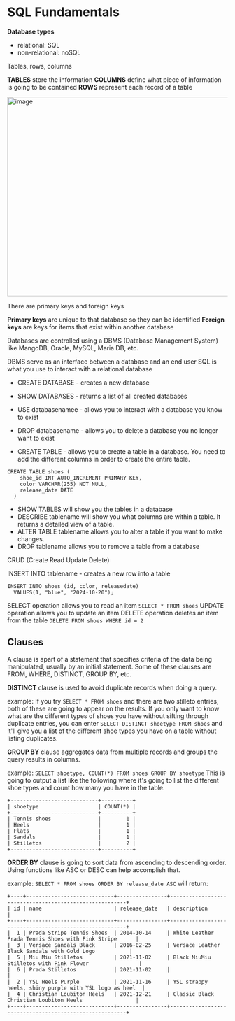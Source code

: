 
# SQL Fundamentals

**Database types**
  - relational: SQL
  - non-relational: noSQL

Tables, rows, columns

**TABLES** store the information
**COLUMNS** define what piece of information is going to be contained
**ROWS** represent each record of a table

<img width="837" height="456" alt="image" src="https://github.com/user-attachments/assets/2b84000a-b537-4ffd-b7bf-0d8a08e4d6dd" />


There are primary keys and foreign keys

**Primary keys** are unique to that database so they can be identified
**Foreign keys** are keys for items that exist within another database 

Databases are controlled using a DBMS (Database Management System) like MangoDB, Oracle, MySQL, Maria DB, etc. 

DBMS serve as an interface between a database and an end user
SQL is what you use to interact with a relational database

- CREATE DATABASE - creates a new database
- SHOW DATABASES - returns a list of all created databases
- USE databasenamee - allows you to interact with a database you know to exist
- DROP databasename - allows you to delete a database you no longer want to exist

- CREATE TABLE - allows you to create a table in a database. You need to add the different columns in order to create the entire table. 
```
CREATE TABLE shoes (
    shoe_id INT AUTO_INCREMENT PRIMARY KEY,
    color VARCHAR(255) NOT NULL,
    release_date DATE
  )
```

- SHOW TABLES will show you the tables in a database
- DESCRIBE tablename will show you what columns are within a table. It returns a detailed view of a table. 
- ALTER TABLE tablename allows you to alter a table if you want to make changes.
- DROP tablename allows you to remove a table from a database

CRUD (Create Read Update Delete)

INSERT INTO tablename - creates a new row into a table
```
INSERT INTO shoes (id, color, releasedate)
  VALUES(1, "blue", "2024-10-20");
```
SELECT operation allows you to read an item
`SELECT * FROM shoes`
UPDATE operation allows you to update an item
DELETE operation deletes an item from the table
`DELETE FROM shoes WHERE id = 2`


## Clauses

A clause is apart of a statement that specifies criteria of the data being manipulated, usually by an initial statement. Some of these clauses are FROM, WHERE, DISTINCT, GROUP BY, etc. 

**DISTINCT** clause is used to avoid duplicate records when doing a query. 

example: If you try `SELECT * FROM shoes` and there are two stilleto entries, both of these are going to appear on the results. 
If you only want to know what are the different types of shoes you have without sifting through duplicate entries, you can enter `SELECT DISTINCT shoetype FROM shoes` and it'll give you a list of the different shoe types you have on a table without listing duplicates. 

**GROUP BY** clause aggregates data from multiple records and groups the query results in columns. 

example: `SELECT shoetype, COUNT(*) FROM shoes GROUP BY shoetype`
This is going to output a list like the following where it's going to list the different shoe types and count how many you have in the table. 
```
+----------------------------+----------+
| shoetype                   | COUNT(*) |
+----------------------------+----------+
| Tennis shoes               |        1 |
| Heels                      |        1 |
| Flats                      |        1 |
| Sandals                    |        1 |
| Stilletos                  |        2 |
+----------------------------+----------+
```

**ORDER BY** clause is going to sort data from ascending to descending order. Using functions like ASC or DESC can help accomplish that. 

example: `SELECT * FROM shoes ORDER BY release_date ASC` will return:

```
+----+----------------------------+----------------+--------------------------------------------------------+
| id | name                       | release_date   | description                                            |
+----+----------------------------+----------------+--------------------------------------------------------+
|  1 | Prada Stripe Tennis Shoes  | 2014-10-14     | White Leather Prada Tennis Shoes with Pink Stripe      |
|  3 | Versace Sandals Black      | 2016-02-25     | Versace Leather Black Sandals with Gold Logo           |
|  5 | Miu Miu Stilletos          | 2021-11-02     | Black MiuMiu Stilletos with Pink Flower                |
|  6 | Prada Stilletos            | 2021-11-02     |                                                        |
|  2 | YSL Heels Purple           | 2021-11-16     | YSL strappy heels, shiny purple with YSL logo as heel  |
|  4 | Christian Loubiton Heels   | 2021-12-21     | Classic Black Christian Loubiton Heels                 |
+----+----------------------------+----------------+--------------------------------------------------------+
```




